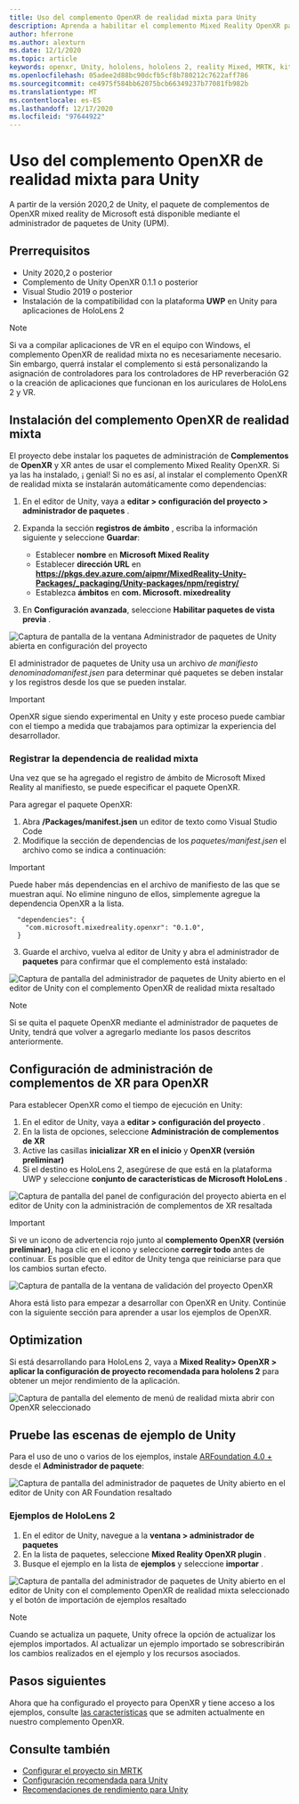 ```yaml
---
title: Uso del complemento OpenXR de realidad mixta para Unity
description: Aprenda a habilitar el complemento Mixed Reality OpenXR para proyectos de Unity.
author: hferrone
ms.author: alexturn
ms.date: 12/1/2020
ms.topic: article
keywords: openxr, Unity, hololens, hololens 2, reality Mixed, MRTK, kit de herramientas de realidad mixta, realidad aumentada, realidad virtual, auriculares de realidad mixta, información, tutorial, introducción
ms.openlocfilehash: 05adee2d88bc90dcfb5cf8b780212c7622aff786
ms.sourcegitcommit: ce4975f584bb62075bcb66349237b77081fb982b
ms.translationtype: MT
ms.contentlocale: es-ES
ms.lasthandoff: 12/17/2020
ms.locfileid: "97644922"
---
```

# <a name="using-the-mixed-reality-openxr-plugin-for-unity"></a>Uso del complemento OpenXR de realidad mixta para Unity

A partir de la versión 2020,2 de Unity, el paquete de complementos de OpenXR mixed reality de Microsoft está disponible mediante el administrador de paquetes de Unity (UPM).

## <a name="prerequisites"></a>Prerrequisitos

*   Unity 2020,2 o posterior
*   Complemento de Unity OpenXR 0.1.1 o posterior
*   Visual Studio 2019 o posterior
*   Instalación de la compatibilidad con la plataforma **UWP** en Unity para aplicaciones de HoloLens 2

> [!NOTE]
> Si va a compilar aplicaciones de VR en el equipo con Windows, el complemento OpenXR de realidad mixta no es necesariamente necesario. Sin embargo, querrá instalar el complemento si está personalizando la asignación de controladores para los controladores de HP reverberación G2 o la creación de aplicaciones que funcionan en los auriculares de HoloLens 2 y VR.

## <a name="installing-the-mixed-reality-openxr-plugin"></a>Instalación del complemento OpenXR de realidad mixta

El proyecto debe instalar los paquetes de administración de **Complementos** de **OpenXR** y XR antes de usar el complemento Mixed Reality OpenXR. Si ya las ha instalado, ¡ genial! Si no es así, al instalar el complemento OpenXR de realidad mixta se instalarán automáticamente como dependencias:

1. En el editor de Unity, vaya a **editar > configuración del proyecto > administrador de paquetes** .
2. Expanda la sección **registros de ámbito** , escriba la información siguiente y seleccione **Guardar**:   
    * Establecer **nombre** en **Microsoft Mixed Reality**
    * Establecer **dirección URL** en **https://pkgs.dev.azure.com/aipmr/MixedReality-Unity-Packages/_packaging/Unity-packages/npm/registry/**
    * Establezca **ámbitos** en **com. Microsoft. mixedreality**

3. En **Configuración avanzada**, seleccione **Habilitar paquetes de vista previa** .

![Captura de pantalla de la ventana Administrador de paquetes de Unity abierta en configuración del proyecto](images/openxr-img-01.png)

El administrador de paquetes de Unity usa un archivo *de manifiesto denominadomanifest.jsen* para determinar qué paquetes se deben instalar y los registros desde los que se pueden instalar.

> [!IMPORTANT]
> OpenXR sigue siendo experimental en Unity y este proceso puede cambiar con el tiempo a medida que trabajamos para optimizar la experiencia del desarrollador.

### <a name="registering-the-mixed-reality-dependency"></a>Registrar la dependencia de realidad mixta

Una vez que se ha agregado el registro de ámbito de Microsoft Mixed Reality al manifiesto, se puede especificar el paquete OpenXR.

Para agregar el paquete OpenXR:

1. Abra **<projectRoot> /Packages/manifest.jsen** un editor de texto como Visual Studio Code
2. Modifique la sección de dependencias de los *paquetes/manifest.jsen* el archivo como se indica a continuación:

> [!IMPORTANT]
> Puede haber más dependencias en el archivo de manifiesto de las que se muestran aquí. No elimine ninguno de ellos, simplemente agregue la dependencia OpenXR a la lista.

```
  "dependencies": {
    "com.microsoft.mixedreality.openxr": "0.1.0",
  }
```

3. Guarde el archivo, vuelva al editor de Unity y abra el administrador de **paquetes** para confirmar que el complemento está instalado: 

![Captura de pantalla del administrador de paquetes de Unity abierto en el editor de Unity con el complemento OpenXR de realidad mixta resaltado](images/openxr-img-03.png)

> [!Note] 
> Si se quita el paquete OpenXR mediante el administrador de paquetes de Unity, tendrá que volver a agregarlo mediante los pasos descritos anteriormente.

## <a name="configuring-xr-plugin-management-for-openxr"></a>Configuración de administración de complementos de XR para OpenXR

Para establecer OpenXR como el tiempo de ejecución en Unity: 

1. En el editor de Unity, vaya a **editar > configuración del proyecto** .
2. En la lista de opciones, seleccione **Administración de complementos de XR**
3. Active las casillas **inicializar XR en el inicio** y **OpenXR (versión preliminar)**
4. Si el destino es HoloLens 2, asegúrese de que está en la plataforma UWP y seleccione **conjunto de características de Microsoft HoloLens** .

![Captura de pantalla del panel de configuración del proyecto abierta en el editor de Unity con la administración de complementos de XR resaltada](images/openxr-img-05.png)

> [!IMPORTANT]
> Si ve un icono de advertencia rojo junto al **complemento OpenXR (versión preliminar)**, haga clic en el icono y seleccione **corregir todo** antes de continuar. Es posible que el editor de Unity tenga que reiniciarse para que los cambios surtan efecto.

![Captura de pantalla de la ventana de validación del proyecto OpenXR](images/openxr-img-06.png)

Ahora está listo para empezar a desarrollar con OpenXR en Unity.  Continúe con la siguiente sección para aprender a usar los ejemplos de OpenXR.

## <a name="optimization"></a>Optimization

Si está desarrollando para HoloLens 2, vaya a **Mixed Reality> OpenXR > aplicar la configuración de proyecto recomendada para hololens 2** para obtener un mejor rendimiento de la aplicación.

![Captura de pantalla del elemento de menú de realidad mixta abrir con OpenXR seleccionado](images/openxr-img-08.png)

## <a name="try-out-the-unity-sample-scenes"></a>Pruebe las escenas de ejemplo de Unity

Para el uso de uno o varios de los ejemplos, instale [ARFoundation 4.0 +](https://docs.unity3d.com/Packages/com.unity.xr.arfoundation@4.1/manual/index.html#installing-ar-foundation) desde el **Administrador de paquete**:

![Captura de pantalla del administrador de paquetes de Unity abierto en el editor de Unity con AR Foundation resaltado](images/openxr-img-09.png)

### <a name="hololens-2-samples"></a>Ejemplos de HoloLens 2

1. En el editor de Unity, navegue a la **ventana > administrador de paquetes**
2. En la lista de paquetes, seleccione **Mixed Reality OpenXR plugin** .
3. Busque el ejemplo en la lista de **ejemplos** y seleccione **importar** .

![Captura de pantalla del administrador de paquetes de Unity abierto en el editor de Unity con el complemento OpenXR de realidad mixta seleccionado y el botón de importación de ejemplos resaltado](images/openxr-img-10.png)

<!-- ### For all other OpenXR samples

1. In the Unity Editor, navigate to **Window > Package Manager**
2. In the list of packages, select **OpenXR Plugin**
3. Locate the sample in the **Samples** list and select **Import**

![Screenshot of Unity Package Manager open in Unity editor with OpenXR Plugin selected and samples import button highlighted](images/openxr-img-10.png) -->

> [!NOTE]
>  Cuando se actualiza un paquete, Unity ofrece la opción de actualizar los ejemplos importados.  Al actualizar un ejemplo importado se sobrescribirán los cambios realizados en el ejemplo y los recursos asociados.

## <a name="next-steps"></a>Pasos siguientes 

Ahora que ha configurado el proyecto para OpenXR y tiene acceso a los ejemplos, consulte [las características](openxr-supported-features.md) que se admiten actualmente en nuestro complemento OpenXR.

## <a name="see-also"></a>Consulte también
* [Configurar el proyecto sin MRTK](configure-unity-project.md)
* [Configuración recomendada para Unity](recommended-settings-for-unity.md)
* [Recomendaciones de rendimiento para Unity](performance-recommendations-for-unity.md#how-to-profile-with-unity)